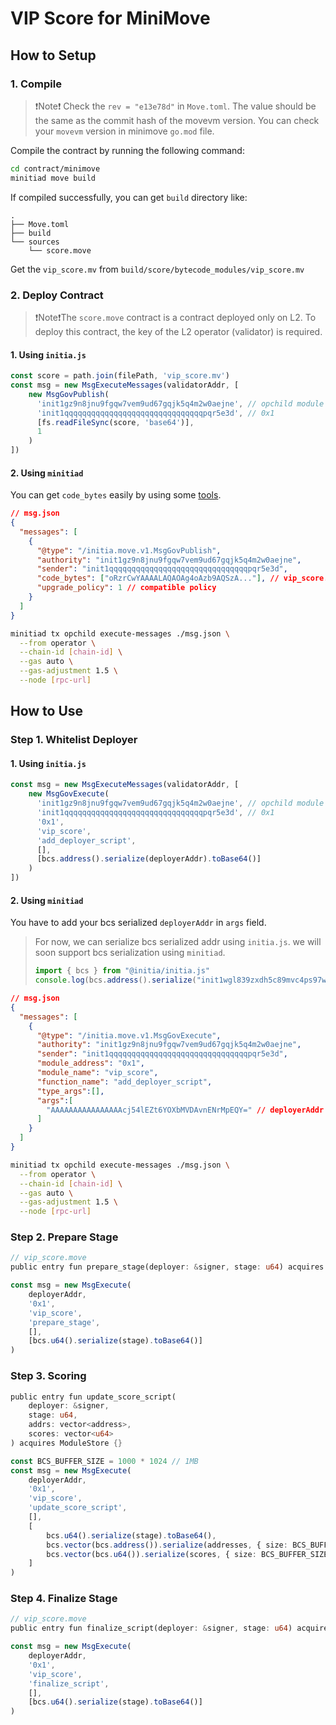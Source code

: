 # VIP Score for MiniMove

## How to Setup

### 1. Compile

> ❗Note❗ Check the `rev = "e13e78d"` in `Move.toml`. The value should be the same as the commit hash of the movevm version. You can check your `movevm` version in minimove `go.mod` file. 

Compile the contract by running the following command:

```bash
cd contract/minimove
minitiad move build
```

If compiled successfully, you can get `build` directory like:

```
.
├── Move.toml
├── build
└── sources
    └── score.move
```

Get the `vip_score.mv` from `build/score/bytecode_modules/vip_score.mv`

### 2. Deploy Contract

> ❗Note❗The  `score.move` contract is a contract deployed only on L2. To deploy this contract, the key of the L2 operator (validator) is required.

#### 1. Using `initia.js`

```typescript
const score = path.join(filePath, 'vip_score.mv')
const msg = new MsgExecuteMessages(validatorAddr, [
    new MsgGovPublish(
      'init1gz9n8jnu9fgqw7vem9ud67gqjk5q4m2w0aejne', // opchild module addr
      'init1qqqqqqqqqqqqqqqqqqqqqqqqqqqqqqqpqr5e3d', // 0x1
      [fs.readFileSync(score, 'base64')],
      1
    )
])
```

#### 2. Using `minitiad`

You can get `code_bytes` easily by using some [tools](https://base64.guru/converter/encode/file).

```json
// msg.json
{
  "messages": [
    {
      "@type": "/initia.move.v1.MsgGovPublish",
      "authority": "init1gz9n8jnu9fgqw7vem9ud67gqjk5q4m2w0aejne",
      "sender": "init1qqqqqqqqqqqqqqqqqqqqqqqqqqqqqqqpqr5e3d",
      "code_bytes": ["oRzrCwYAAAALAQAOAg4oAzb9AQSzA..."], // vip_score.mv
      "upgrade_policy": 1 // compatible policy
    }
  ]
}
```

```bash
minitiad tx opchild execute-messages ./msg.json \
  --from operator \
  --chain-id [chain-id] \
  --gas auto \
  --gas-adjustment 1.5 \
  --node [rpc-url]
```

## How to Use

### Step 1. Whitelist Deployer

#### 1. Using `initia.js`

```typescript
const msg = new MsgExecuteMessages(validatorAddr, [
    new MsgGovExecute(
      'init1gz9n8jnu9fgqw7vem9ud67gqjk5q4m2w0aejne', // opchild module addr
      'init1qqqqqqqqqqqqqqqqqqqqqqqqqqqqqqqpqr5e3d', // 0x1
      '0x1',
      'vip_score',
      'add_deployer_script',
      [],
      [bcs.address().serialize(deployerAddr).toBase64()]
    )
])
```

#### 2. Using `minitiad`

You have to add your bcs serialized `deployerAddr` in `args` field.

> For now, we can serialize bcs serialized addr using `initia.js`.
> we will soon support bcs serialization using `minitiad`.
> 
> ```typescript
> import { bcs } from "@initia/initia.js"
> console.log(bcs.address().serialize("init1wgl839zxdh5c89mvc4ps97wyx6ejjygxs4qmcx").toBase64()) // AAAAAAAAAAAAAAAAcj54lEZt6YOXbMVDAvnENrMpEQY=
> ```

```json
// msg.json
{
  "messages": [
    {
      "@type": "/initia.move.v1.MsgGovExecute",
      "authority": "init1gz9n8jnu9fgqw7vem9ud67gqjk5q4m2w0aejne",
      "sender": "init1qqqqqqqqqqqqqqqqqqqqqqqqqqqqqqqpqr5e3d",
      "module_address": "0x1",
      "module_name": "vip_score",
      "function_name": "add_deployer_script",
      "type_args":[],
      "args":[
        "AAAAAAAAAAAAAAAAcj54lEZt6YOXbMVDAvnENrMpEQY=" // deployerAddr
      ]
    }
  ]
}
```

```bash
minitiad tx opchild execute-messages ./msg.json \
  --from operator \
  --chain-id [chain-id] \
  --gas auto \
  --gas-adjustment 1.5 \
  --node [rpc-url]
```

### Step 2. Prepare Stage

```rust
// vip_score.move
public entry fun prepare_stage(deployer: &signer, stage: u64) acquires ModuleStore {}
```

```typescript
const msg = new MsgExecute(
    deployerAddr,
    '0x1',
    'vip_score',
    'prepare_stage',
    [],
    [bcs.u64().serialize(stage).toBase64()]
)
```

### Step 3. Scoring

```rust
public entry fun update_score_script(
    deployer: &signer,
    stage: u64,
    addrs: vector<address>,
    scores: vector<u64>
) acquires ModuleStore {}
```

```typescript
const BCS_BUFFER_SIZE = 1000 * 1024 // 1MB
const msg = new MsgExecute(
    deployerAddr,
    '0x1',
    'vip_score',
    'update_score_script',
    [],
    [
        bcs.u64().serialize(stage).toBase64(),
        bcs.vector(bcs.address()).serialize(addresses, { size: BCS_BUFFER_SIZE }).toBase64(),
        bcs.vector(bcs.u64()).serialize(scores, { size: BCS_BUFFER_SIZE }).toBase64()
    ]
)
```


### Step 4. Finalize Stage

```rust
// vip_score.move
public entry fun finalize_script(deployer: &signer, stage: u64) acquires ModuleStore {}
```

```typescript
const msg = new MsgExecute(
    deployerAddr,
    '0x1',
    'vip_score',
    'finalize_script',
    [],
    [bcs.u64().serialize(stage).toBase64()]
)
```
